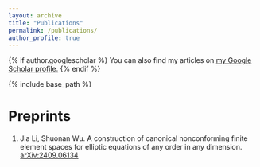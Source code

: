 ```yaml
---
layout: archive
title: "Publications"
permalink: /publications/
author_profile: true
---
```


{% if author.googlescholar %}
  You can also find my articles on <u><a href="{{author.googlescholar}}">my Google Scholar profile</a>.</u>
{% endif %}

{% include base_path %}

<!-- {% for post in site.publications reversed %}
  {% include archive-single.html %}
{% endfor %} -->

Preprints
====
1. Jia Li, Shuonan Wu. A construction of canonical nonconforming finite element spaces for elliptic equations of any order in any dimension. [arXiv:2409.06134](https://arxiv.org/abs/2409.06134)

